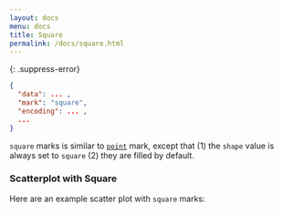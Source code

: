 ```yaml
---
layout: docs
menu: docs
title: Square
permalink: /docs/square.html
---
```


{: .suppress-error}
```json
{
  "data": ... ,
  "mark": "square",
  "encoding": ... ,
  ...
}
```

`square` marks is similar to [`point`](point.html) mark, except that (1) the `shape` value is always set to `square` (2) they are filled by default.

### Scatterplot with Square

Here are an example scatter plot with `square` marks:

<span class="vl-example" data-name="square"></span>

